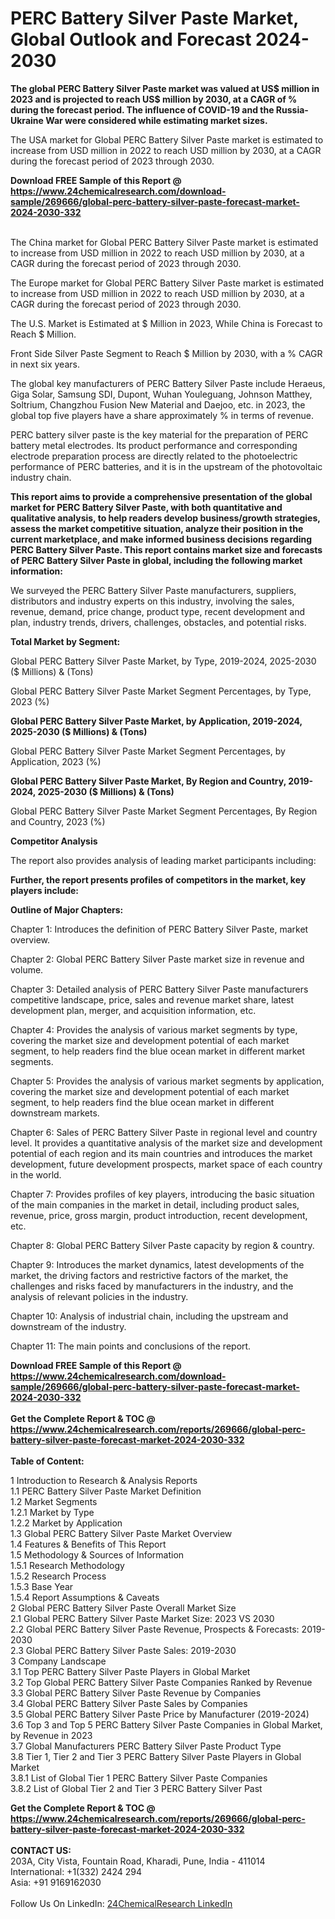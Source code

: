 <h1>PERC Battery Silver Paste Market, Global Outlook and Forecast 2024-2030</h1><p><strong>The global PERC Battery Silver Paste market was valued at US$ million in 2023 and is projected to reach US$ million by 2030, at a CAGR of % during the forecast period. The influence of COVID-19 and the Russia-Ukraine War were considered while estimating market sizes.</strong></p><p>
</p><p>The USA market for Global PERC Battery Silver Paste market is estimated to increase from USD million in 2022 to reach USD million by 2030, at a CAGR during the forecast period of 2023 through 2030.</p><div><b>Download FREE Sample of this Report @ 
            <a href="https://www.24chemicalresearch.com/download-sample/269666/global-perc-battery-silver-paste-forecast-market-2024-2030-332">
            https://www.24chemicalresearch.com/download-sample/269666/global-perc-battery-silver-paste-forecast-market-2024-2030-332</a></b></div><br><p>
</p><p>The China market for Global PERC Battery Silver Paste market is estimated to increase from USD million in 2022 to reach USD million by 2030, at a CAGR during the forecast period of 2023 through 2030.</p><p>
</p><p>The Europe market for Global PERC Battery Silver Paste market is estimated to increase from USD million in 2022 to reach USD million by 2030, at a CAGR during the forecast period of 2023 through 2030.</p><p>
</p><p>The U.S. Market is Estimated at $ Million in 2023, While China is Forecast to Reach $ Million.</p><p>
Front Side Silver Paste Segment to Reach $ Million by 2030, with a % CAGR in next six years.</p><p>
The global key manufacturers of PERC Battery Silver Paste include Heraeus, Giga Solar, Samsung SDI, Dupont, Wuhan Youleguang, Johnson Matthey, Soltrium, Changzhou Fusion New Material and Daejoo, etc. in 2023, the global top five players have a share approximately % in terms of revenue.</p><p>
PERC battery silver paste is the key material for the preparation of PERC battery metal electrodes. Its product performance and corresponding electrode preparation process are directly related to the photoelectric performance of PERC batteries, and it is in the upstream of the photovoltaic industry chain.</p><p>
<strong>This report aims to provide a comprehensive presentation of the global market for PERC Battery Silver Paste, with both quantitative and qualitative analysis, to help readers develop business/growth strategies, assess the market competitive situation, analyze their position in the current marketplace, and make informed business decisions regarding PERC Battery Silver Paste. This report contains market size and forecasts of PERC Battery Silver Paste in global, including the following market information:</strong></p><p>
</p><p>
</p><p>We surveyed the PERC Battery Silver Paste manufacturers, suppliers, distributors and industry experts on this industry, involving the sales, revenue, demand, price change, product type, recent development and plan, industry trends, drivers, challenges, obstacles, and potential risks.</p><p>
<strong>Total Market by Segment:</strong></p><p>
Global PERC Battery Silver Paste Market, by Type, 2019-2024, 2025-2030 ($ Millions) &amp; (Tons)</p><p>
Global PERC Battery Silver Paste Market Segment Percentages, by Type, 2023 (%)</p><p>
</p><p>
</p><p><strong>Global PERC Battery Silver Paste Market, by Application, 2019-2024, 2025-2030 ($ Millions) &amp; (Tons)</strong></p><p>
Global PERC Battery Silver Paste Market Segment Percentages, by Application, 2023 (%)</p><p>
</p><p>
</p><p><strong>Global PERC Battery Silver Paste Market, By Region and Country, 2019-2024, 2025-2030 ($ Millions) &amp; (Tons)</strong></p><p>
Global PERC Battery Silver Paste Market Segment Percentages, By Region and Country, 2023 (%)</p><p>
</p><p>
</p><p><strong>Competitor Analysis</strong></p><p>
The report also provides analysis of leading market participants including:</p><p>
</p><p>
</p><p><strong>Further, the report presents profiles of competitors in the market, key players include:</strong></p><p>
</p><p>
</p><p><strong>Outline of Major Chapters:</strong></p><p>
Chapter 1: Introduces the definition of PERC Battery Silver Paste, market overview.</p><p>
Chapter 2: Global PERC Battery Silver Paste market size in revenue and volume.</p><p>
Chapter 3: Detailed analysis of PERC Battery Silver Paste manufacturers competitive landscape, price, sales and revenue market share, latest development plan, merger, and acquisition information, etc.</p><p>
Chapter 4: Provides the analysis of various market segments by type, covering the market size and development potential of each market segment, to help readers find the blue ocean market in different market segments.</p><p>
Chapter 5: Provides the analysis of various market segments by application, covering the market size and development potential of each market segment, to help readers find the blue ocean market in different downstream markets.</p><p>
Chapter 6: Sales of PERC Battery Silver Paste in regional level and country level. It provides a quantitative analysis of the market size and development potential of each region and its main countries and introduces the market development, future development prospects, market space of each country in the world.</p><p>
Chapter 7: Provides profiles of key players, introducing the basic situation of the main companies in the market in detail, including product sales, revenue, price, gross margin, product introduction, recent development, etc.</p><p>
Chapter 8: Global PERC Battery Silver Paste capacity by region &amp; country.</p><p>
Chapter 9: Introduces the market dynamics, latest developments of the market, the driving factors and restrictive factors of the market, the challenges and risks faced by manufacturers in the industry, and the analysis of relevant policies in the industry.</p><p>
Chapter 10: Analysis of industrial chain, including the upstream and downstream of the industry.</p><p>
Chapter 11: The main points and conclusions of the report.</p><div><b>Download FREE Sample of this Report @ 
            <a href="https://www.24chemicalresearch.com/download-sample/269666/global-perc-battery-silver-paste-forecast-market-2024-2030-332">
            https://www.24chemicalresearch.com/download-sample/269666/global-perc-battery-silver-paste-forecast-market-2024-2030-332</a></b></div><br><div><b>Get the Complete Report & TOC @ 
            <a href="https://www.24chemicalresearch.com/reports/269666/global-perc-battery-silver-paste-forecast-market-2024-2030-332">
            https://www.24chemicalresearch.com/reports/269666/global-perc-battery-silver-paste-forecast-market-2024-2030-332</a></b></div><br>
            <b>Table of Content:</b><p>1 Introduction to Research & Analysis Reports<br />
    1.1 PERC Battery Silver Paste Market Definition<br />
    1.2 Market Segments<br />
        1.2.1 Market by Type<br />
        1.2.2 Market by Application<br />
    1.3 Global PERC Battery Silver Paste Market Overview<br />
    1.4 Features & Benefits of This Report<br />
    1.5 Methodology & Sources of Information<br />
        1.5.1 Research Methodology<br />
        1.5.2 Research Process<br />
        1.5.3 Base Year<br />
        1.5.4 Report Assumptions & Caveats<br />
2 Global PERC Battery Silver Paste Overall Market Size<br />
    2.1 Global PERC Battery Silver Paste Market Size: 2023 VS 2030<br />
    2.2 Global PERC Battery Silver Paste Revenue, Prospects & Forecasts: 2019-2030<br />
    2.3 Global PERC Battery Silver Paste Sales: 2019-2030<br />
3 Company Landscape<br />
    3.1 Top PERC Battery Silver Paste Players in Global Market<br />
    3.2 Top Global PERC Battery Silver Paste Companies Ranked by Revenue<br />
    3.3 Global PERC Battery Silver Paste Revenue by Companies<br />
    3.4 Global PERC Battery Silver Paste Sales by Companies<br />
    3.5 Global PERC Battery Silver Paste Price by Manufacturer (2019-2024)<br />
    3.6 Top 3 and Top 5 PERC Battery Silver Paste Companies in Global Market, by Revenue in 2023<br />
    3.7 Global Manufacturers PERC Battery Silver Paste Product Type<br />
    3.8 Tier 1, Tier 2 and Tier 3 PERC Battery Silver Paste Players in Global Market<br />
        3.8.1 List of Global Tier 1 PERC Battery Silver Paste Companies<br />
        3.8.2 List of Global Tier 2 and Tier 3 PERC Battery Silver Past</p><div><b>Get the Complete Report & TOC @ 
            <a href="https://www.24chemicalresearch.com/reports/269666/global-perc-battery-silver-paste-forecast-market-2024-2030-332">
            https://www.24chemicalresearch.com/reports/269666/global-perc-battery-silver-paste-forecast-market-2024-2030-332</a></b></div><br><b>CONTACT US:</b><br>
            203A, City Vista, Fountain Road, Kharadi, Pune, India - 411014<br>
            International: +1(332) 2424 294<br>
            Asia: +91 9169162030 <br><br>
            Follow Us On LinkedIn: <a href="https://www.linkedin.com/company/24chemicalresearch/">24ChemicalResearch LinkedIn</a>